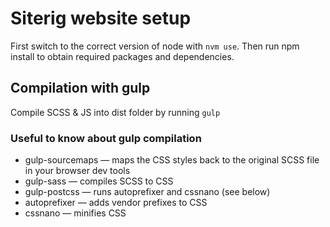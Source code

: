 
# Siterig website setup
First switch to the correct version of node with `nvm use`. Then run npm install to obtain required packages and dependencies.


## Compilation with gulp
Compile SCSS & JS into dist folder by running `gulp`

### Useful to know about gulp compilation
- gulp-sourcemaps — maps the CSS styles back to the original SCSS file in your browser dev tools
- gulp-sass — compiles SCSS to CSS
- gulp-postcss — runs autoprefixer and cssnano (see below)
- autoprefixer — adds vendor prefixes to CSS
- cssnano — minifies CSS